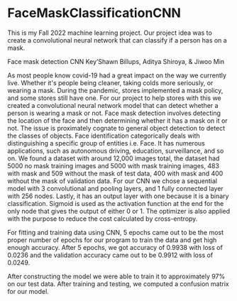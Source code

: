 # FaceMaskClassificationCNN
This is my Fall 2022 machine learning project. Our project idea was to create a convolutional neural network that can classify if a person has on a mask. 

Face mask detection CNN
Key’Shawn Billups, Aditya Shiroya, & Jiwoo Min​
 
As most people know covid-19 had a great impact on the way we currently live. Whether it's people being cleaner, taking colds more seriously, or wearing a mask. During the pandemic, stores implemented a mask policy, and some stores still have one. For our project to help stores with this we created a convolutional neural network model that can detect whether a person is wearing a mask or not. Face mask detection involves detecting the location of the face and then determining whether it has a mask on it or not. The issue is proximately cognate to general object detection to detect the classes of objects. Face identification categorically deals with distinguishing a specific group of entities i.e. Face. It has numerous applications, such as autonomous driving, education, surveillance, and so on. We found a dataset with around 12,000 images total, the dataset had 5000 no mask training images and 5000 with mask training images, 483 with mask and 509 without the mask of test data, 400 with mask and 400 without the mask of validation data. For our CNN we chose a sequential model with 3 convolutional and pooling layers, and 1 fully connected layer with 256 nodes. Lastly, it has an output layer with one because it is a binary classification. Sigmoid is used as the activation function at the end for the only node that gives the output of either 0 or 1.​ The optimizer is also applied with the purpose to reduce the cost calculated by cross-entropy.

For fitting and training data using CNN, 5 epochs came out to be the most proper number of epochs for our program to train the data and get high enough accuracy. After 5 epochs, we got accuracy of 0.9938 with loss of 0.0236 and the validation accuracy came out to be 0.9912 with loss of 0.0249.​
 
After constructing the model we were able to train it to approximately 97% on our test data. After training and testing, we computed a confusion matrix for our model.
